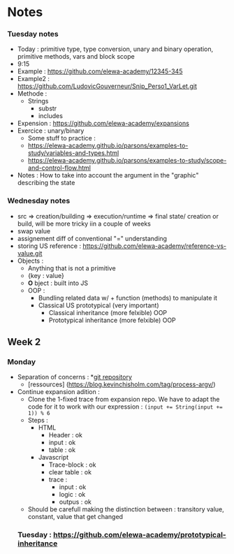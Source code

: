 # Notes

### Tuesday notes
* Today : primitive type, type conversion, unary and binary operation, primitive methods, vars and block scope
* 9:15
* Example : https://github.com/elewa-academy/12345-345
* Example2 : https://github.com/LudovicGouverneur/Snip_Perso1_VarLet.git
* Methode : 
  * Strings
    * substr
    * includes
* Expension : https://github.com/elewa-academy/expansions
* Exercice : unary/binary
  * Some stuff to practice : 
   * https://elewa-academy.github.io/parsons/examples-to-study/variables-and-types.html
   * https://elewa-academy.github.io/parsons/examples-to-study/scope-and-control-flow.html
* Notes :  How to take into account the argument in the "graphic" describing the state

### Wednesday notes
 * src => creation/building => execution/runtime => final state/ creation or build, will be more tricky iin a couple of weeks
 * swap value
 * assignement diff of conventional "=" understanding
 * storing US reference : https://github.com/elewa-academy/reference-vs-value.git
 * Objects : 
    * Anything that is not a primitive
    * {key : value}
    * __O__ bject : built into JS
    * OOP : 
      * Bundling related data w/ + function (methods) to manipulate it
      * Classical US prototypical (very important)
        * Classical inheritance (more felxible) OOP
        * Prototypical inheritance (more felxible) OOP
## Week 2
### Monday
 * Separation of concerns : 
    *[git repository](https://github.com/elewa-academy/separation-of-concerns.git)
    * [ressources] (https://blog.kevinchisholm.com/tag/process-argv/)
 * Continue expansion adition : 
    * Clone the 1-fixed trace from expansion repo. We have to adapt the code for it to work with our expression : `(input += String(input += 1)) % 6`
    * Steps : 
      * HTML
        * Header : ok
        * input : ok
        * table : ok
      * Javascript
        * Trace-block : ok
        * clear table : ok
        * trace : 
          * input : ok
          * logic : ok
          * outpus : ok
    * Should be carefull making the distinction between : transitory value, constant, value that get changed
    ### Tuesday : https://github.com/elewa-academy/prototypical-inheritance
    
    
    
